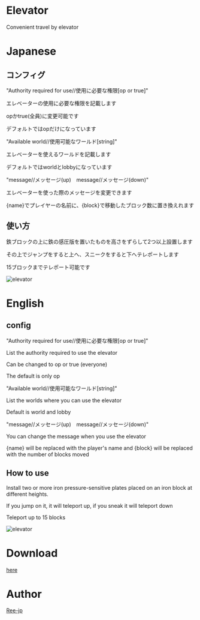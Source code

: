 Elevator
====

Convenient travel by elevator

# Japanese

## コンフィグ

"Authority required for use//使用に必要な権限[op or true]"

エレベーターの使用に必要な権限を記載します

opかtrue(全員)に変更可能です

デフォルトではopだけになっています

"Available world//使用可能なワールド[string]"

エレベーターを使えるワールドを記載します

デフォルトではworldとlobbyになっています

"message//メッセージ(up)　message//メッセージ(down)"

エレベーターを使った際のメッセージを変更できます

{name}でプレイヤーの名前に、{block}で移動したブロック数に置き換えれます

## 使い方

鉄ブロックの上に鉄の感圧版を置いたものを高さをずらして2つ以上設置します

その上でジャンプをすると上へ、スニークをすると下へテレポートします

15ブロックまでテレポート可能です

![elevator](https://user-images.githubusercontent.com/49682119/63075344-567e4600-bf6c-11e9-9a71-822f86ceab87.png)

# English

## config

"Authority required for use//使用に必要な権限[op or true]"

List the authority required to use the elevator

Can be changed to op or true (everyone)

The default is only op

"Available world//使用可能なワールド[string]"

List the worlds where you can use the elevator

Default is world and lobby

"message//メッセージ(up)　message//メッセージ(down)"

You can change the message when you use the elevator

{name} will be replaced with the player's name and {block} will be replaced with the number of blocks moved

## How to use

Install two or more iron pressure-sensitive plates placed on an iron block at different heights.

If you jump on it, it will teleport up, if you sneak it will teleport down

Teleport up to 15 blocks

![elevator](https://user-images.githubusercontent.com/49682119/63075344-567e4600-bf6c-11e9-9a71-822f86ceab87.png)

# Download

[here](https://github.com/Ree-jp/elevator/releases/download/1.0.1/Elevator.v1.0.1.phar)

# Author

[Ree-jp](https://github.com/Ree-jp)
